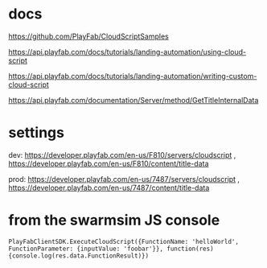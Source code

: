 docs
====
https://github.com/PlayFab/CloudScriptSamples

https://api.playfab.com/docs/tutorials/landing-automation/using-cloud-script

https://api.playfab.com/docs/tutorials/landing-automation/writing-custom-cloud-script

https://api.playfab.com/documentation/Server/method/GetTitleInternalData

settings
========
dev: https://developer.playfab.com/en-us/F810/servers/cloudscript , https://developer.playfab.com/en-us/F810/content/title-data

prod: https://developer.playfab.com/en-us/7487/servers/cloudscript , https://developer.playfab.com/en-us/7487/content/title-data

from the swarmsim JS console
============================

    PlayFabClientSDK.ExecuteCloudScript({FunctionName: 'helloWorld', FunctionParameter: {inputValue: 'foobar'}}, function(res) {console.log(res.data.FunctionResult)})
